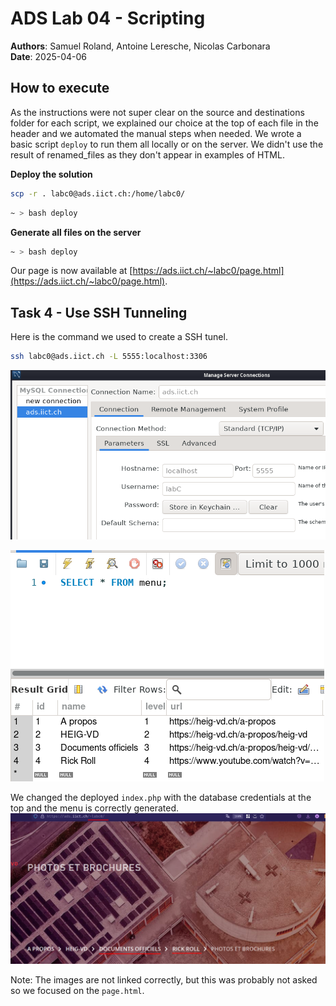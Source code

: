 # ADS Lab 04 - Scripting
**Authors**: Samuel Roland, Antoine Leresche, Nicolas Carbonara  
**Date**: 2025-04-06

## How to execute
As the instructions were not super clear on the source and destinations folder for each script, we explained our choice at the top of each file in the header and we automated the manual steps when needed. We wrote a basic script `deploy` to run them all locally or on the server. We didn't use the result of renamed_files as they don't appear in examples of HTML.

**Deploy the solution**

```sh
scp -r . labc0@ads.iict.ch:/home/labc0/
```

```sh
~ > bash deploy
```


**Generate all files on the server**

```sh
~ > bash deploy
```

Our page is now available at [https://ads.iict.ch/~labc0/page.html](https://ads.iict.ch/~labc0/page.html).

## Task 4 - Use SSH Tunneling
Here is the command we used to create a SSH tunel.
```sh
ssh labc0@ads.iict.ch -L 5555:localhost:3306
```

![connection](lab04/MySQLWorkbenchConnectionConf.png)

![select](lab04/SelectTable.png)

We changed the deployed `index.php` with the database credentials at the top and the menu is correctly generated.
![php-result-menu.png](lab04/php-result-menu.png)

Note: The images are not linked correctly, but this was probably not asked so we focused on the `page.html`.
